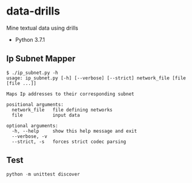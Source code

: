 # data-drills
Mine textual data using drills

* Python 3.7.1

## Ip Subnet Mapper

```
$ ./ip_subnet.py -h
usage: ip_subnet.py [-h] [--verbose] [--strict] network_file [file [file ...]]

Maps Ip addresses to their corresponding subnet

positional arguments:
  network_file   file defining networks
  file           input data

optional arguments:
  -h, --help     show this help message and exit
  --verbose, -v
  --strict, -s   forces strict codec parsing
```

## Test

```python
python -m unittest discover
```
